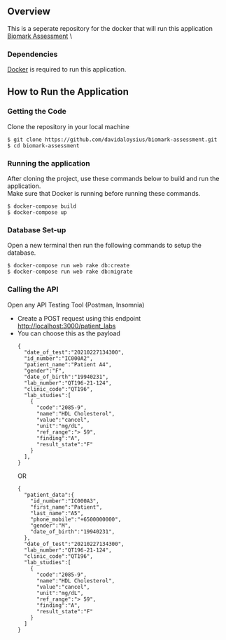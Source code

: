 ## Overview
This is a seperate repository for the docker that will run this application [Biomark Assessment](https://github.com/davidaloysius/biomark-assessment) \
 
### Dependencies
[Docker](https://www.docker.com/products/docker-desktop) is required to run this application.

## How to Run the Application
### Getting the Code
Clone the repository in your local machine
```
$ git clone https://github.com/davidaloysius/biomark-assessment.git
$ cd biomark-assessment
```

### Running the application
After cloning the project, use these commands below to build and run the application. \
Make sure that Docker is running before running these commands.
```
$ docker-compose build
$ docker-compose up
```
### Database Set-up
Open a new terminal then run the following commands to setup the database.
```
$ docker-compose run web rake db:create
$ docker-compose run web rake db:migrate
```

### Calling the API
Open any API Testing Tool (Postman, Insomnia)
- Create a POST request using this endpoint [http://localhost:3000/patient_labs](http://localhost:3000/patient_labs)
- You can choose this as the payload
  ```
  {
    "date_of_test":"20210227134300",
    "id_number":"IC000A2",
    "patient_name":"Patient A4",
    "gender":"F",
    "date_of_birth":"19940231",
    "lab_number":"QT196-21-124",
    "clinic_code":"QT196",
    "lab_studies":[
      {
        "code":"2085-9",
        "name":"HDL Cholesterol",
        "value":"cancel",
        "unit":"mg/dL",
        "ref_range":"> 59",
        "finding":"A",
        "result_state":"F"
      }
    ],
  }
  ```
  OR
  ```
  {
    "patient_data":{
      "id_number":"IC000A3",
      "first_name":"Patient",
      "last_name":"A5",
      "phone_mobile":"+6500000000",
      "gender":"M",
      "date_of_birth":"19940231",
    },
    "date_of_test":"20210227134300",
    "lab_number":"QT196-21-124",
    "clinic_code":"QT196",
    "lab_studies":[
      {
        "code":"2085-9",
        "name":"HDL Cholesterol",
        "value":"cancel",
        "unit":"mg/dL",
        "ref_range":"> 59",
        "finding":"A",
        "result_state":"F"
      }
    ]
  }
  ```
